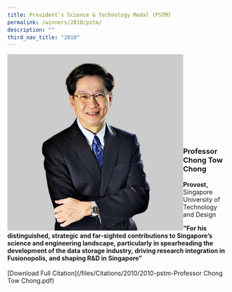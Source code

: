 ```yaml
---
title: President’s Science & Technology Medal (PSTM)
permalink: /winners/2010/pstm/
description: ""
third_nav_title: "2010"
---
```

<img src="/images/Winners/2010/2010-pstm-Prof-chong-towchong.jpg" alt="Professor Chong Tow Chong" style="width:400px" align="left"/><br><br><br><br><br><br><br><br><br><br><br>

### **Professor Chong Tow Chong**
<b>Provost,</b> Singapore University of Technology and Design

<b>“For his distinguished, strategic and far-sighted contributions to Singapore’s science and engineering landscape, particularly in spearheading the development of the data storage industry, driving research integration in Fusionopolis, and shaping R&D in Singapore”</b><br><br>[Download Full Citation](/files/Citations/2010/2010-pstm-Professor Chong Tow Chong.pdf)
<br>